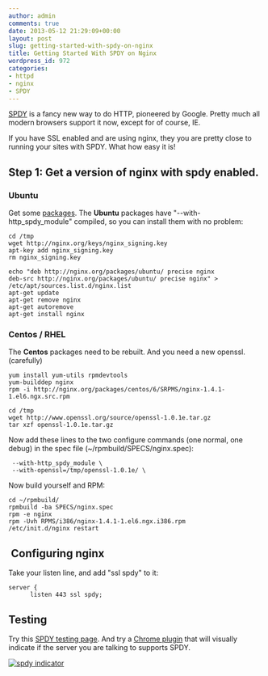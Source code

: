 ```yaml
---
author: admin
comments: true
date: 2013-05-12 21:29:09+00:00
layout: post
slug: getting-started-with-spdy-on-nginx
title: Getting Started With SPDY on Nginx
wordpress_id: 972
categories:
- httpd
- nginx
- SPDY
---
```


[SPDY](http://en.wikipedia.org/wiki/SPDY) is a fancy new way to do HTTP, pioneered by Google. Pretty much all modern browsers support it now, except for of course, IE.

If you have SSL enabled and are using nginx, they you are pretty close to running your sites with SPDY. What how easy it is!


## Step 1: Get a version of nginx with spdy enabled.

### Ubuntu

Get some [packages](http://nginx.org/en/linux_packages.html). The **Ubuntu** packages have "--with-http\_spdy\_module" compiled, so you can install them with no problem:

    
    cd /tmp
    wget http://nginx.org/keys/nginx_signing.key
    apt-key add nginx_signing.key
    rm nginx_signing.key
    
    echo "deb http://nginx.org/packages/ubuntu/ precise nginx
    deb-src http://nginx.org/packages/ubuntu/ precise nginx" > /etc/apt/sources.list.d/nginx.list
    apt-get update
    apt-get remove nginx
    apt-get autoremove
    apt-get install nginx

### Centos / RHEL

The **Centos** packages need to be rebuilt. And you need a new openssl. (carefully)
    
    yum install yum-utils rpmdevtools
    yum-builddep nginx
    rpm -i http://nginx.org/packages/centos/6/SRPMS/nginx-1.4.1-1.el6.ngx.src.rpm
    
    cd /tmp
    wget http://www.openssl.org/source/openssl-1.0.1e.tar.gz
    tar xzf openssl-1.0.1e.tar.gz


Now add these lines to the two configure commands (one normal, one debug) in the spec file (~/rpmbuild/SPECS/nginx.spec):

     --with-http_spdy_module \
     --with-openssl=/tmp/openssl-1.0.1e/ \

Now build yourself and RPM:
    
    cd ~/rpmbuild/
    rpmbuild -ba SPECS/nginx.spec
    rpm -e nginx
    rpm -Uvh RPMS/i386/nginx-1.4.1-1.el6.ngx.i386.rpm
    /etc/init.d/nginx restart

##  Configuring nginx

Take your listen line, and add "ssl spdy" to it:

    
    server {
          listen 443 ssl spdy;

## Testing

Try this [SPDY testing page](http://spdycheck.org/#xkyle.com).
And try a [Chrome plugin](https://chrome.google.com/webstore/detail/spdy-indicator/mpbpobfflnpcgagjijhmgnchggcjblin?hl=en) that will visually indicate if the server you are talking to supports SPDY.

[![spdy indicator](/uploads/Screenshot-from-2013-05-16-174759.png)](/uploads/Screenshot-from-2013-05-16-174759.png)
